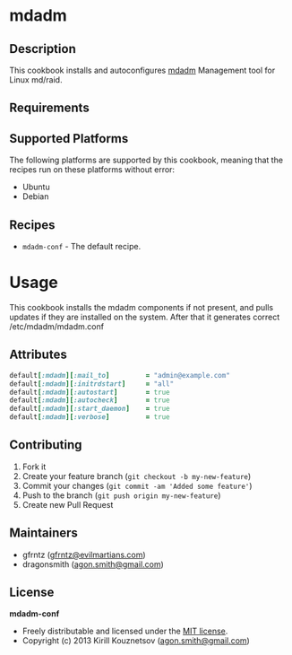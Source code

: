 # mdadm

## Description

This cookbook installs and autoconfigures [mdadm](http://neil.brown.name/git/mdadm) Management tool for Linux md/raid.

## Requirements

## Supported Platforms

The following platforms are supported by this cookbook, meaning that the recipes run on these platforms without error:

* Ubuntu
* Debian


## Recipes

* `mdadm-conf` - The default recipe.

# Usage

This cookbook installs the mdadm components if not present, and pulls updates if they are installed on the system.
After that it generates correct /etc/mdadm/mdadm.conf


## Attributes

```ruby
default[:mdadm][:mail_to]         = "admin@example.com"
default[:mdadm][:initrdstart]     = "all"
default[:mdadm][:autostart]       = true
default[:mdadm][:autocheck]       = true
default[:mdadm][:start_daemon]    = true
default[:mdadm][:verbose]         = true
```


## Contributing

1. Fork it
2. Create your feature branch (`git checkout -b my-new-feature`)
3. Commit your changes (`git commit -am 'Added some feature'`)
4. Push to the branch (`git push origin my-new-feature`)
5. Create new Pull Request

## Maintainers

* gfrntz (<gfrntz@evilmartians.com>)
* dragonsmith (<agon.smith@gmail.com>)

## License

**mdadm-conf**

* Freely distributable and licensed under the [MIT license](http://phlipper.mit-license.org/2012/license.html).
* Copyright (c) 2013 Kirill Kouznetsov (<agon.smith@gmail.com>)
